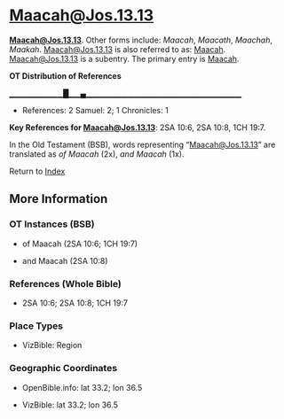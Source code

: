 # Maacah@Jos.13.13
**Maacah@Jos.13.13**. 
Other forms include: 
*Maacah*, *Maacath*, *Maachah*, *Maakah*. 
Maacah@Jos.13.13 is also referred to as: 
[Maacah](Maacah.md). 
Maacah@Jos.13.13 is a subentry. The primary entry is 
[Maacah](Maacah.md). 


**OT Distribution of References**

▁▁▁▁▁▁▁▁▁█▁▁▄▁▁▁▁▁▁▁▁▁▁▁▁▁▁▁▁▁▁▁▁▁▁▁▁▁▁
* References: 2 Samuel: 2; 1 Chronicles: 1



**Key References for Maacah@Jos.13.13**: 
2SA 10:6, 2SA 10:8, 1CH 19:7. 


In the Old Testament (BSB), words representing “Maacah@Jos.13.13” are translated as 
*of Maacah* (2x), *and Maacah* (1x). 




Return to [Index](00-Index.md)

## More Information

### OT Instances (BSB)

* of Maacah (2SA 10:6; 1CH 19:7)

* and Maacah (2SA 10:8)



### References (Whole Bible)

* 2SA 10:6; 2SA 10:8; 1CH 19:7


### Place Types

* VizBible: Region



### Geographic Coordinates

* OpenBible.info: lat 33.2; lon 36.5

* VizBible: lat 33.2; lon 36.5




